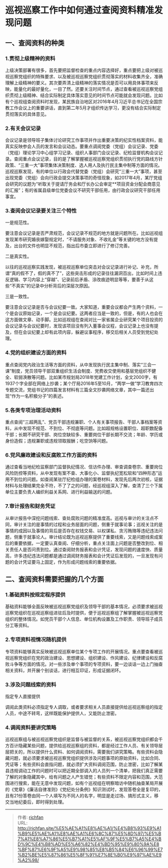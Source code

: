 # 巡视巡察工作中如何通过查阅资料精准发现问题


## 一、查阅资料的种类

### 1.贯彻上级精神的资料

上级决策部署有很多，首先要把监督检查的重点内容选择好，重点要把上级对被巡视巡察党组织的特殊要求、以及被巡视巡察党组织贯彻落实的材料收集齐全，准确理解上级精神的要义。其次要弄清上级精神的落实情况是否可以用具体事项来反映，能量化的最好量化，一目了然。还要关注时间节点，通过查看被巡视巡察党组织贯彻上级精神、结合实际制定具体落实意见的时间节点可能就会发现问题。比如有个巡视组查阅资料时发现，某民族自治地区对2016年4月习近平总书记在全国宗教工作会议上的重要讲话，直到第二年5月才组织传达学习，更没有结合实际制定贯彻落实的具体意见。


### 2.有关会议记录

会议记录是领导班子集体讨论研究工作事项并作出重要决策的纪实性档案资料，能真实反映参会人员的发言和会议动态。要重点调阅党委（党组）会议记录、党委（党组）理论学习中心组学习记录、组织人事部门会议记录、纪检监督机构会议记录。查阅重点会议记录，目的是了解掌握被巡视巡察党组织贯彻执行党的路线方针政策、“三重一大”事项集体决策制度、选人用人及执行民主集中制等方面的情况。巡视巡察发现，有的单位以行政会代替党委（党组）会研究“三重一大”事项，甚至出现党委（党组）会向行政会提交决策事项的奇怪现象，如2017年4月，某厅党组会研究的议题为“听取关于提请厅务会和厅长办公会审定**项目资金分配会商意见的汇报”；有的省属县级单位党委会议不研究干部任用，由行政会议研究干部任用事宜。


### 3.查阅会议记录要关注三个特性

一是规范性。

要注意会议记录是否严肃规范，会议记录不规范的地方就是问题所在。比如巡视组发现某市研究婚丧嫁娶规定时，“不请服务对象、不收礼金”等关键的地方没有提及，出台的文件也明显不规范，指出后市委立即进行了修订完善。

二是真实性。

以往的巡视巡察实践发现，被巡视巡察单位突击对会议记录进行补记、补充，所谓“真的假不了，假的真不了”，这些突击形成的记录往往漏洞百出，比如时间上违反逻辑、学习内容上“穿越”、记录前后矛盾、涂改痕迹明显等等，要善于从这些“不真实”的记录中分析背后的深层次原因。

三是一致性。

要注意会议记录是否与会议纪要一致。大家知道，重要会议都会产生两个资料，一个是会议原始记录，一个是会议纪要。这两者应当是一致的，但是，有的人也会在这方面做文章、动手脚。比如巡视组在查阅对比一家省属企业研究某个项目投资的会议记录与会议纪要时，发现该项目没有列入董事会议程，会议记录上也没有提及，但在会议纪要上却有此项内容，躲避议事程序，移交后相关人员受到党纪处理。


### 4.党的组织建设方面的资料

重点查阅党内政治生活等方面的资料，从中发现执行民主集中制、落实“三会一课”制度，党员领导干部双重组织生活会制度、党费收交使用和基层党组织不健全、软弱涣散等问题。比如某市规划局2018年党建工作计划，全文2000字，有1937个字全部在网络上抄袭；某个厅局2016年5至10月，“两学一做”学习教育四次专题交流，党组书记的四篇发言材料有三篇全文抄袭网络文章，其中一篇还出现“作为一名积极分子”的表述。


### 5.各类专项治理活动资料

重点查阅“三超两乱”、党员干部违规兼职、个人有关事项报告、干部人事档案等资料，从中发现不规范、不到位、不彻底等问题。比如超规格设置职位、超职数配备干部；长期不研究干部、岗位空缺较多、重要岗位干部长期不交流；年龄、学历或身份造假；违规兼职或违规领取报酬；吃空饷等问题。


### 6.党风廉政建设和反腐败工作方面的资料

通过查看当地纪检监察部门监督执纪情况、信访件办理、审查调查卷宗、重要岗位风险防控等资料，从中发现有案不查、大事化小、监督执纪宽松软和“四种形态”运用不到位的问题。如查阅某驻厅纪检组办理的案卷材料，发现先后两次初核，证据材料与处理结果完全不符，不了了之的问题，经巡视组深入了解，查清了三个下属单位主要负责人编织利益关系网、进行利益输送的问题。


### 7.审计报告和财务凭证

从审计报告中深挖问题线索、查处腐败问题的精准度高。巡视与审计的关注点不同，审计关注的是事情的过程和业务层面的问题，侧重于就事论事；巡视关注的是事情的成因以及事情的背后是否存在权钱交易、以权谋私、贪污贿赂等违纪违法问题，侧重于就事论人。审计结论既为巡视巡察提供了重要线索，又是问题线索成案后的重要依据，一定要认真查阅、仔细分析，重点关注面上问题是否整改到位、相关责任人是否问责到位。通过查阅财务报表和会计凭证，发现问题的速度快、质量高，许多违纪违法问题都是通过调阅财务报表和会计凭证后发现的，一旦发现有问题的会计凭证要马上固定，作为形成问题线索的重要依据。

## 二、查阅资料需要把握的几个方面

### 1.基础资料按规定程序提供

基础资料能够全面反映被巡视巡察党组织及领导干部的基本情况，必须要求被巡视巡察党组织在巡视巡察组进驻后及时提供，便于巡视巡察组了解掌握被巡视巡察党组织的整体情况。如党员干部个人信息、单位机构设置及工作职责、领导班子成员分工等资料。

### 2.专项资料视情况随机提供

专项资料能够真实反映被巡视巡察单位某个专项工作的开展情况。重点要查看被巡视巡察党组织在党的政治建设、思想建设、组织建设、作风建设、纪律建设和反腐败斗争等方面的情况。对一些涉及单个事项的专项资料，要一边谈话一边上门抽查相关资料，并开展个别谈话，进行相互印证，形成证据闭环。


### 3.涉及问题线索的资料

指定专人直接提供

调阅此类资料必须指定专人调取，或者要求相关人员直接提供给巡视巡察组的指定人员，中途不转弯，这样既能保护提供人，又能防止泄密。


### 4.调阅资料要讲究策略

巡视巡察组与被巡视巡察党组织是监督与被监督的关系，被巡视巡察党组织都会千方百计隐藏某些问题，提供给巡视巡察组的资料，都是经过工作人员、有关领导层层把关的，所以提供什么资料、如何调阅资料，需要我们讲究策略。有些资料会隐藏问题，就必须要求被巡视巡察党组织提供涉及问题事项的原始资料，比如合同、凭证等；有些资料会直指问题，就必须扩大资料调阅范围，防止泄密，比如了解某县违规调动工作的问题时可以把近期全部调入的人员列一个清单，把我们真正需要了解的对象隐藏其中，给有问题之人产生错觉；有些资料不限定内容和范围，大范围进行搜索，能在无意中发现问题，如有个巡视组在明察暗访中随机抽查某局开展的《党章》《廉洁自律准则》《党纪处分条例》知识测试时，发现答卷全是复印的，且有21份答卷由同一个人填写为不同人的名字，明显是走过场、搞形式主义，移交当地纪委后，即时得到处理。

---

> 作者: [richfan](https://richfan.site/)  
> URL: http://richfan.site/%E5%AE%A1%E8%AE%A1/%E4%B8%93%E9%A1%B9%E5%AE%A1%E8%AE%A1%E6%8C%87%E5%8D%97/%E5%B7%A1%E8%A7%86%E5%B7%A1%E5%AF%9F%E5%B7%A5%E4%BD%9C%E4%B8%AD%E5%A6%82%E4%BD%95%E9%80%9A%E8%BF%87%E6%9F%A5%E9%98%85%E8%B5%84%E6%96%99%E7%B2%BE%E5%87%86%E5%8F%91%E7%8E%B0%E9%97%AE%E9%A2%98/  

